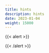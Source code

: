 ```yaml
---
title: hints
description: hints
date: 2023-01-04
weight: 15000
---
```


{{< alert >}}


{{< /alert >}}

